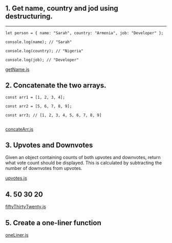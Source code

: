 ## 1. Get name, country and jod using destructuring.
___

```
let person = { name: "Sarah", country: "Armenia", job: "Developer" };

console.log(name); // "Sarah"

console.log(country); // "Nigeria"

console.log(job); // "Developer" 
```
[getName.js](getName.js)

## 2. Concatenate the two arrays.

```
const arr1 = [1, 2, 3, 4];

const arr2 = [5, 6, 7, 8, 9];

const arr3; // [1, 2, 3, 4, 5, 6, 7, 8, 9]
 
```
[concateArr.js](concateArr.js)

## 3. Upvotes and Downvotes

Given an object containing counts of both upvotes and downvotes, return what vote count should be
displayed. This is calculated by subtracting the number of downvotes from upvotes.

[upvotes.js](upwotes.js)

## 4. 50 30 20 

[fiftyThirtyTwenty.js](fiftyThirtyTwenty.js)

## 5. Create a one-liner function


[oneLiner.js](oneLiner.js)
